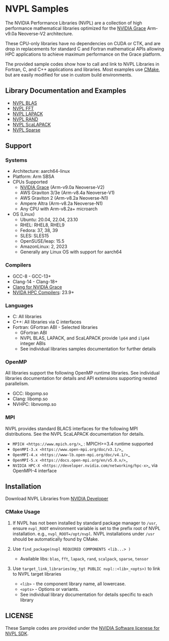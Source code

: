 # NVPL Samples

The NVIDIA Performance Libraries (NVPL) are a collection of high performance mathematical libraries optimized for the [NVIDIA Grace](https://www.nvidia.com/en-us/data-center/grace-cpu/) Arm-v9.0a Neoverse-V2 architecture.

These CPU-only libraries have no dependencies on CUDA or CTK, and are drop in replacements for standard C and Fortran mathematical APIs allowing HPC applications to achieve maximum performance on the Grace platform.

The provided sample codes show how to call and link to NVPL Libraries in Fortran, C, and C++ applications and libraries.  Most examples use [CMake](https://cmake.org/cmake/help/latest/), but are easily modified for use in custom build environments.

## Library Documentation and Examples

* [NVPL BLAS](nvpl_blas/README.md)
* [NVPL FFT](nvpl_fft/README.md)
* [NVPL LAPACK](nvpl_lapack/README.md)
* [NVPL RAND](nvpl_rand/README.md)
* [NVPL ScaLAPACK](nvpl_scalapack/README.md)
* [NVPL Sparse](nvpl_sparse/README.md)


## Support

### Systems

* Architecture: aarch64-linux
* Platform: Arm SBSA
* CPUs Supported
   * [NVIDIA Grace](https://www.nvidia.com/en-us/data-center/grace-cpu/) (Arm-v9.0a Neoverse-V2)
   * AWS Graviton 3/3e (Arm-v8.4a Neoverse-V1)
   * AWS Graviton 2 (Arm-v8.2a Neoverse-N1)
   * Ampere Altra (Arm-v8.2a Neoverse-N1)
   * Any CPU with Arm-v8.2a+ microarch
* OS (Linux)
   * Ubuntu: 20.04, 22.04, 23.10
   * RHEL: RHEL8, RHEL9
   * Fedora: 37, 38, 39
   * SLES: SLES15
   * OpenSUSE/leap: 15.5
   * AmazonLinux: 2, 2023
   * Generally any Linux OS with support for aarch64

### Compilers

* GCC-8 - GCC-13+
* Clang-14 - Clang-18+
* [Clang for NVIDIA Grace](https://developer.nvidia.com/grace/clang/downloads)
* [NVIDA HPC Compilers](https://developer.nvidia.com/hpc-compilers>): 23.9+

### Languages

* C: All libraries
* C++: All libraries via C interfaces
* Fortran: GFortran ABI - Selected libraries
   * GFortran ABI
   * NVPL BLAS, LAPACK, and ScaLAPACK provide `lp64` and `ilp64` integer ABIs
   * See individual libraries samples documentation for further details

### OpenMP
All libraries support the following OpenMP runtime libraries. See individual libraries documentation for details and API extensions supporting nested parallelism.

* GCC: libgomp.so
* Clang: libomp.so
* NVHPC: libnvomp.so

### MPI

NVPL provides standard BLACS interfaces for the following MPI distributions.  See the NVPL ScaLAPACK documentation for details.

* `MPICH <https://www.mpich.org/>`_  : MPICH>=3.4 runtime supported
* `OpenMPI-3.x <https://www.open-mpi.org/doc/v3.1/>`_
* `OpenMPI-4.x <https://www-lb.open-mpi.org/doc/v4.1/>`_
* `OpenMPI-5.x <https://docs.open-mpi.org/en/v5.0.x/>`_
* `NVIDIA HPC-X <https://developer.nvidia.com/networking/hpc-x>`_ via OpenMPI-4 interface

## Installation

Download NVPL Libraries from [NVIDIA Developer](https://developer.nvidia.com/)

### CMake Usage

1. If NVPL has not been installed by standard package manager to `/usr`, ensure `nvpl_ROOT` environment variable is set to the prefix root of NVPL installation.  e.g., `nvpl_ROOT=/opt/nvpl`.  NVPL installations under `/usr` should be automatically found by CMake.

2. Use `find_package(nvpl REQUIRED COMPONENTS <lib...> )`
    * Available libs: `blas`, `fft`, `lapack`, `rand`, `scalpack`, `sparse`, `tensor`

3. Use `target_link_libraries(my_tgt PUBLIC nvpl::<lib>_<opts>)` to link to NVPL target libraries
    * `<lib>` - the component library name, all lowercase.
    * `<opts>` - Options or variants.
    * See individual library documentation for details specific to each library

## LICENSE

These Sample codes are provided under the [NVIDIA Software licenese for NVPL SDK](./LICENSE).

